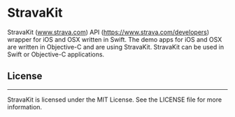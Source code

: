 StravaKit
=========

StravaKit (www.strava.com) API (https://www.strava.com/developers) wrapper for iOS and OSX written in Swift. The demo apps for iOS and OSX are written in Objective-C and are using StravaKit. StravaKit can be used in Swift or Objective-C applications. 

## License
***

StravaKit is licensed under the MIT License. See the LICENSE file for more information.